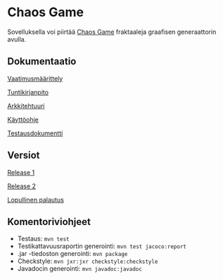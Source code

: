 # Chaos Game
Sovelluksella voi piirtää [Chaos Game](https://en.wikipedia.org/wiki/Chaos_game) fraktaaleja graafisen generaattorin avulla.
## Dokumentaatio
[Vaatimusmäärittely](https://github.com/haxrober/otm-harjoitustyo/blob/master/dokumentointi/vaatimusmaarittely.md)

[Tuntikirjanpito](https://github.com/haxrober/otm-harjoitustyo/blob/master/dokumentointi/tuntikirjanpito.md)

[Arkkitehtuuri](https://github.com/haxrober/otm-harjoitustyo/blob/master/dokumentointi/arkkitehtuuri.md)

[Käyttöohje](https://github.com/haxrober/otm-harjoitustyo/blob/master/dokumentointi/kayttoohje.md)

[Testausdokumentti](https://github.com/haxrober/otm-harjoitustyo/blob/master/dokumentointi/testausdokumentti.md)

## Versiot

[Release 1](https://github.com/haxrober/otm-harjoitustyo/releases/tag/viikko5)

[Release 2](https://github.com/haxrober/otm-harjoitustyo/releases/tag/viikko6)

[Lopullinen palautus](https://github.com/haxrober/otm-harjoitustyo/releases/tag/1.0)

## Komentoriviohjeet

- Testaus: `mvn test`
- Testikattavuusraportin generointi: `mvn test jacoco:report`
- .jar -tiedoston generointi: `mvn package`
- Checkstyle: `mvn jxr:jxr checkstyle:checkstyle`
- Javadocin generointi: `mvn javadoc:javadoc`
